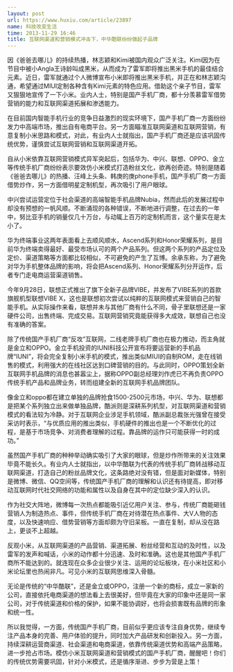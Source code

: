 ```yaml
---
layout: post
url: https://www.huxiu.com/article/23897
name: 科技改变生活
time: 2013-11-29 16:46
title: 互联网渠道和营销模式冲击下，中华酷联纷纷做起子品牌
---
```

因《爸爸去哪儿》的持续热播，林志颖和Kimi被国内观众广泛关注。Kimi因为在节目中被小Angla王诗龄叫成黑米，从而成为了雷军即将推出黑米手机的最佳结合元素。近日，雷军就通过个人微博宣布小米即将推出黑米手机，并正在和林志颖沟通，希望通过MIUI定制各种含有Kimi元素的特色应用。借助这个亲子节目，雷军又狠狠地宣传了一下小米。业内人士，特别是国产手机厂商，都十分羡慕雷军借势营销的能力和互联网渠道拓展和渗透能力。

在目前国内智能手机行业的竞争日益激烈的现实环境下，国产手机厂商一方面纷纷发力中高端市场，推出自有电商平台。另一方面瞄准互联网渠道和互联网营销，有意复制小米思路和模式，对此，有业内人士就指出，国产手机厂商还是应该巩固传统优势，谨慎尝试互联网营销和互联网渠道开拓。

自从小米依靠互联网营销模式异军突起后，包括华为、中兴、联想、OPPO、金立等传统手机厂商纷纷表示要效仿小米模式打造粉丝文化，欲再创奇迹。特别是随着《爸爸去哪儿》的热播、汪峰上头条、韩庚的庚phone手机，国产手机厂商一方面借势炒作，另一方面借明星定制机型，再次吸引了用户眼球。

中兴尝试运营定位于社会渠道的高端智能手机品牌Nubia，然而此后的发展过程中却没有预想的一帆风顺。不断涌现的各种错误，不断地进行调整，在过去的一年中，努比亚手机的销量仅几十万台，与动辄上百万的定制机而言，这个量实在是太小了。

华为终端事业这两年表面看上去顺风顺水，Ascend系列和Honor荣耀系列，是目前华为终端卖得最好、最受市场认可的两个产品系列。但这两个系列的产品定位及定价、渠道策略等方面都比较相似，不可避免的产生了互博。余承东称，为了避免对华为手机整体品牌的影响，将会把Ascend系列、Honor荣耀系列分开运作，后者专门走电商运营渠道销售。

今年9月28日，联想正式推出了旗下全新子品牌VIBE，并发布了VIBE系列的首款旗舰机型联想VIBE X，这也是联想初次尝试以纯粹的互联网模式来营销自己的智能手机。从实际操作来看，联想并未与其他厂商有什么不同，骨子里联想还是一家硬件公司，出售终端、完成交易。互联网营销究竟能获得多大成效，联想自己也没有准确的答案。

除了传统国产手机厂商“反攻”互联网，二线老牌手机厂商也在极力推动，而主角就是金立和OPPO。金立手机投资的IUNI科技公开宣布将要运营新的手机品牌“IUNI”，将会完全复制小米手机的模式，推出类似MIUI的自制ROM，走在线销售的模式，利用强大的在线社区达到口碑营销的目的。与此同时，OPPO策划全新互联网手机品牌的消息也甚嚣尘上，据称OPPO副总经理刘作虎已不再负责OPPO传统手机产品和品牌业务，转而组建全新的互联网手机品牌团队。

像金立和oppo都在建立单独的品牌抢食1500-2500元市场，中兴、华为、联想都是把某个系列独立出来做单独品牌，酷派则是深耕系列机型，对互联网渠道和营销模式的看法较为冷静。对于互联网企业涉足手机领域，酷派副总裁张光强曾在接受采访时表示，“与优质应用的推出类似，手机硬件的推出也是一个不断优化的过程，是基于市场竞争、对消费者理解的过程。靠品牌的运作只可能获得一时的成功。”

虽然国产手机厂商的种种举动确实吸引了大家的眼球，但是炒作所带来的关注效果毕竟不能长久。有业内人士就指出，以中华酷联为代表的传统手机厂商转战移动互联网渠道，打造自己的粉丝品牌文化，这条路绝对没有错，但是面对新媒体，特别是微博、微信、QQ空间等，传统国产手机厂商的理解和认识还有待提高，即对移动互联网时代社交网络的功能和属性以及自身在其中的定位缺少深入的认识。

作为社交大阵地，微博每一次热点都能吸引近亿用户关注、参与，传统厂商能砸钱营销人为制造热点、事件，但传统手机厂商在对待潜在热点事件、大V人物的态度，以及快速响应、借势营销等方面却颇为守旧呆板。一直在复制，却从没在路上，更谈不上超越。

反观小米，从互联网渠道的产品营销、渠道拓展、粉丝经营和互动的及时性，以及雷军的发声和喊话，小米的动作都十分迅速、及时和准确。这也是其他国产手机厂商所不能达到的。就连现在众多企业很少关注、运用的论坛板块，在小米社区和小米论坛里也热闹非凡。可见小米的互联网思维深入骨髓。

无论是传统的“中华酷联”，还是金立或OPPO，注册一个新的商标，成立一家新的公司，直接依托电商渠道的想法看上去很美好，但毕竟在大家的印象中还是同一家公司，对于传统渠道和价格的保护，如果不能协调好，也将会损害既有品牌的形象和统一性。

所以我觉得，一方面，传统国产手机厂商，目前似乎更应该专注自身优势，继续专注产品本身的完善、用户体验的提升，同时加大产品研发和创新投入。另一方面，持续深耕运营商渠道、社会渠道和电商渠道，依靠传统渠道优势和高端产品策略，进一步抢占市场。模仿小米互联网渠道和营销模式的国产手机厂商，醒醒吧！你们的传统优势需要巩固，针对小米模式，还是循序渐进、步步为营是上策！

